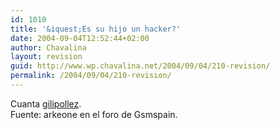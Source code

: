 ```yaml
---
id: 1010
title: '&iquest;Es su hijo un hacker?'
date: 2004-09-04T12:52:44+02:00
author: Chavalina
layout: revision
guid: http://www.wp.chavalina.net/2004/09/04/210-revision/
permalink: /2004/09/04/210-revision/
---
```

Cuanta <a href="http://internet-hackers.bestfamilysite.com/" target="_blank">gilipollez</a>.  
Fuente: <span class="alguien">arkeone</span> en el foro de Gsmspain.